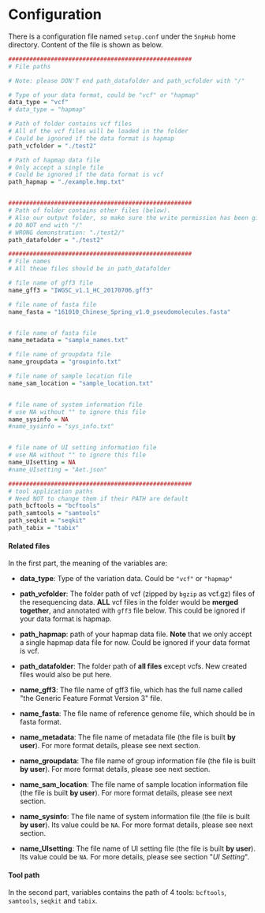 # Configuration

There is a configuration file named `setup.conf` under the `SnpHub` home directory. Content of the file is shown as below.

```R
####################################################
# File paths

# Note: please DON'T end path_datafolder and path_vcfolder with "/"

# Type of your data format, could be "vcf" or "hapmap"
data_type = "vcf"
# data_type = "hapmap"

# Path of folder contains vcf files
# All of the vcf files will be loaded in the folder
# Could be ignored if the data format is hapmap 
path_vcfolder = "./test2"

# Path of hapmap data file
# Only accept a single file
# Could be ignored if the data format is vcf
path_hapmap = "./example.hmp.txt"


####################################################
# Path of folder contains other files (below).
# Also our output folder, so make sure the write permission has been given
# DO NOT end with "/"
# WRONG demonstration: "./test2/"
path_datafolder = "./test2"

####################################################
# File names
# All theae files should be in path_datafolder

# file name of gff3 file
name_gff3 = "IWGSC_v1.1_HC_20170706.gff3"

# file name of fasta file
name_fasta = "161010_Chinese_Spring_v1.0_pseudomolecules.fasta"


# file name of fasta file
name_metadata = "sample_names.txt"

# file name of groupdata file
name_groupdata = "groupinfo.txt"

# file name of sample location file
name_sam_location = "sample_location.txt"


# file name of system information file
# use NA without "" to ignore this file
name_sysinfo = NA
#name_sysinfo = "sys_info.txt" 


# file name of UI setting information file
# use NA without "" to ignore this file
name_UIsetting = NA
#name_UIsetting = "Aet.json"

####################################################
# tool application paths
# Need NOT to change them if their PATH are default
path_bcftools = "bcftools"
path_samtools = "samtools"
path_seqkit = "seqkit"
path_tabix = "tabix"


```

#### Related files
In the first part, the meaning of the variables are:

- **data_type**: Type of the variation data. Could be `"vcf"` or `"hapmap"`

- **path_vcfolder**: The folder path of vcf (zipped by `bgzip` as vcf.gz) files of the resequencing data. **ALL** vcf files in the folder would be **merged together**, and annotated with `gff3` file below. This could be ignored if your data format is hapmap.

- **path_hapmap**: path of your hapmap data file. **Note** that we only accept a single hapmap data file for now. Could be ignored if your data format is vcf.

- **path_datafolder**: The folder path of **all files** except vcfs. New created files would also be put here.

- **name_gff3**: The file name of gff3 file, which has the full name called "the Generic Feature Format Version 3" file.

- **name_fasta**: The file name of reference genome file, which should be in fasta format.

- **name_metadata**: The file name of metadata file (the file is built **by user**). For more format details, please see next section.

- **name_groupdata**: The file name of group information file (the file is built **by user**). For more format details, please see next section.

- **name_sam_location**: The file name of sample location information file (the file is built **by user**). For more format details, please see next section.

- **name_sysinfo**: The file name of system information file (the file is built **by user**). Its value could be `NA`. For more format details, please see next section.

- **name_UIsetting**: The file name of UI setting file (the file is built **by user**). Its value could be `NA`. For more details, please see section "*UI Setting*".

#### Tool path
In the second part, variables contains the path of 4 tools: `bcftools`, `samtools`, `seqkit` and `tabix`. 
